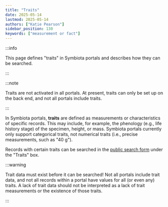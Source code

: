 ```yaml
---
title: "Traits"
date: 2025-05-14
lastmod: 2025-05-14
authors: ["Katie Pearson"]
sidebar_position: 130
keywords: ["measurement or fact"]
---
```


:::info

This page defines "traits" in Symbiota portals and describes how they can be searched.

:::

:::note

Traits are not activated in all portals. At present, traits can only be set up on the back end, and not all portals include traits.

:::

In Symbiota portals, **traits** are defined as measurements or characteristics of specific records. This may include, for example, the phenology (e.g., life history stage) of the specimen, height, or mass. Symbiota portals currently only support categorical traits, not numerical traits (i.e., precise measurements, such as "40 g").

Records with certain traits can be searched in the [public search form](/User_Guide/searching_records) under the "Traits"  box.

:::warning

Trait data must exist before it can be searched! Not all portals include trait data, and not all records within a portal have values for all (or even any) traits. A lack of trait data should not be interpreted as a lack of trait measurements or the existence of those traits.

:::